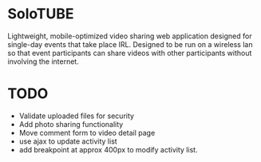# SoloTUBE

Lightweight, mobile-optimized video sharing web application designed for single-day events that take place IRL.  Designed to be run on a wireless lan so that event participants can share videos with other participants without involving the internet.

# TODO

* Validate uploaded files for security
* Add photo sharing functionality
* Move comment form to video detail page
* use ajax to update activity list
* add breakpoint at approx 400px to modify activity list.
